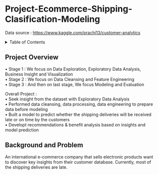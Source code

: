 # Project-Ecommerce-Shipping-Clasification-Modeling
 Data source : https://www.kaggle.com/prachi13/customer-analytics

<details>
  <summary>Table of Contents</summary>
  <ol>
    <li>
      <a href="#project-overview">Project Overview</a>
    </li>
    <li><a href="#background-and-problem">Background and Problem</a></li>
    <li><a href="#exploratory-data-analysis">Exploratory Data Analysis</a></li>
    <li><a href="#data-processing">Data Processing</a></li>
    <li><a href="#modelling">Modelling</a></li>
    <li><a href="#business-recommendations">Business Recommendations</a></li>
  </ol>
</details>

## **Project Overview** 
• Stage 1 : We focus on Data Exploration, Exploratory Data Analysis, Business Insight and Visualization <br>
• Stage 2 : We focus on Data Cleansing and Feature Engineering <br>
• Stage 3 : And then on last stage, We focus Modeling and Evaluation <br>

Overall Project : <br>
• Seek insight from the dataset with Exploratory Data Analysis <br>
• Performed data cleansing, data processing, data engineering to prepare data before modeling <br>
• Built a model to predict whether the shipping deliveries will be received late or on time by the customers <br>
• Developt  recommendations & benefit analysis based on insights and model prediction 
<br>

## **Background and Problem**
An international e-commerce company that sells electronic products want to discover key insights from their customer database. Currently, most of the shipping deliveries are late. 
<br>
